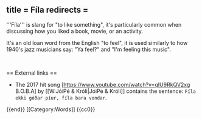 title = Fíla
redirects =
---

'''Fíla''' is slang for "to like something", it's particularly common when discussing how you liked a book, movie, or an activity.

It's an old loan word from the English "to feel", it is used similarly to how 1940's jazz musicians say: "Ya feel?" and "I'm feeling this music".

<br />

== External links ==

* The 2017 hit song [https://www.youtube.com/watch?v=qIU9RkQV2xg B.O.B.A] by [[W:JóiPé & Króli|JóiPé & Króli]] contains the sentence: `Fíla ekki góðar píur, fíla bara vondar`.

{{end}}
[[Category:Words]]
<noinclude>{{cc0}}</noinclude>